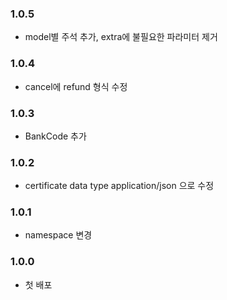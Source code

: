 ### 1.0.5
- model별 주석 추가, extra에 불필요한 파라미터 제거

### 1.0.4

- cancel에 refund 형식 수정 

### 1.0.3 

- BankCode 추가

### 1.0.2
- certificate data type application/json 으로 수정

### 1.0.1
- namespace 변경  

### 1.0.0

- 첫 배포 
